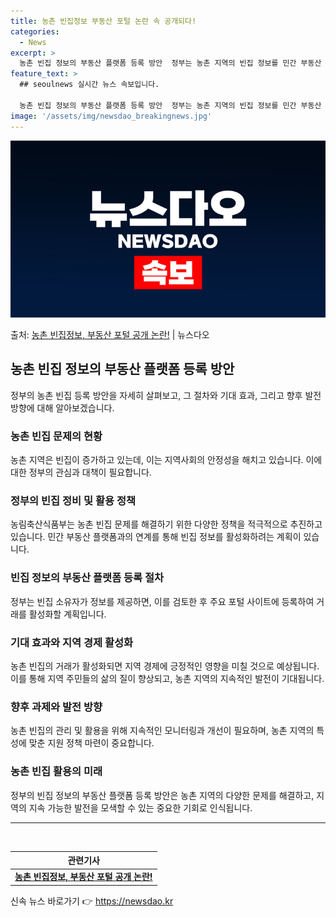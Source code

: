 ```yaml
---
title: 농촌 빈집정보 부동산 포털 논란 속 공개되다!
categories:
  - News
excerpt: >
  농촌 빈집 정보의 부동산 플랫폼 등록 방안  정부는 농촌 지역의 빈집 정보를 민간 부동산 플랫폼을 통해 활성…
feature_text: >
  ## seoulnews 실시간 뉴스 속보입니다.

  농촌 빈집 정보의 부동산 플랫폼 등록 방안  정부는 농촌 지역의 빈집 정보를 민간 부동산 플랫폼을 통해 활성…
image: '/assets/img/newsdao_breakingnews.jpg'
---
```


![뉴스다오 속보](/assets/img/newsdao_breakingnews.jpg)

<p>출처: <a href="https://newsdao.kr/4315" rel="dofollow">농촌 빈집정보, 부동산 포털 공개 논란!</a> | 뉴스다오</p>

<h2 data-ke-size="size26">농촌 빈집 정보의 부동산 플랫폼 등록 방안</h2>
<p data-ke-size="size16">정부의 농촌 빈집 등록 방안을 자세히 살펴보고, 그 절차와 기대 효과, 그리고 향후 발전 방향에 대해 알아보겠습니다.</p>

<h3>농촌 빈집 문제의 현황</h3>
<p data-ke-size="size16">농촌 지역은 빈집이 증가하고 있는데, 이는 지역사회의 안정성을 해치고 있습니다. 이에 대한 정부의 관심과 대책이 필요합니다.</p>

<h3>정부의 빈집 정비 및 활용 정책</h3>
<p data-ke-size="size16">농림축산식품부는 농촌 빈집 문제를 해결하기 위한 다양한 정책을 적극적으로 추진하고 있습니다. 민간 부동산 플랫폼과의 연계를 통해 빈집 정보를 활성화하려는 계획이 있습니다.</p>

<h3>빈집 정보의 부동산 플랫폼 등록 절차</h3>
<p data-ke-size="size16">정부는 빈집 소유자가 정보를 제공하면, 이를 검토한 후 주요 포털 사이트에 등록하여 거래를 활성화할 계획입니다.</p>

<h3>기대 효과와 지역 경제 활성화</h3>
<p data-ke-size="size16">농촌 빈집의 거래가 활성화되면 지역 경제에 긍정적인 영향을 미칠 것으로 예상됩니다. 이를 통해 지역 주민들의 삶의 질이 향상되고, 농촌 지역의 지속적인 발전이 기대됩니다.</p>

<h3>향후 과제와 발전 방향</h3>
<p data-ke-size="size16">농촌 빈집의 관리 및 활용을 위해 지속적인 모니터링과 개선이 필요하며, 농촌 지역의 특성에 맞춘 지원 정책 마련이 중요합니다.</p>

<h3>농촌 빈집 활용의 미래</h3>
<p data-ke-size="size16">정부의 빈집 정보의 부동산 플랫폼 등록 방안은 농촌 지역의 다양한 문제를 해결하고, 지역의 지속 가능한 발전을 모색할 수 있는 중요한 기회로 인식됩니다.</p>

<hr>
<p data-ke-size="size16">&nbsp;</p>

<table>
	<thead>
		<tr>
			<th>관련기사</th>
		</tr>
	</thead>
	<tbody>
		<tr>
			<td style="text-align: center; height: 17px;"><a href="https://newsdao.kr/4315"><b>농촌 빈집정보, 부동산 포털 공개 논란!</b></a></td>
		</tr>
	</tbody>
</table>
 

신속 뉴스 바로가기 👉 <a href="https://newsdao.kr" rel="dofollow">https://newsdao.kr</a>


